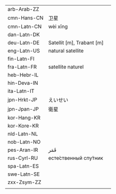 | | | |
|-|-|-|
| arb-Arab-ZZ |  |  |
| cmn-Hans-CN | 卫星 |  |
| cmn-Latn-CN | wèi xīng |  |
| dan-Latn-DK |  |  |
| deu-Latn-DE | Satellit [m], Trabant [m] |  |
| eng-Latn-US | natural satellite |  |
| fin-Latn-FI |  |  |
| fra-Latn-FR | satellite naturel |  |
| heb-Hebr-IL |  |  |
| hin-Deva-IN |  |  |
| ita-Latn-IT |  |  |
| jpn-Hrkt-JP | えいせい |  |
| jpn-Jpan-JP | 衛星 |  |
| kor-Hang-KR |  |  |
| kor-Kore-KR |  |  |
| nld-Latn-NL |  |  |
| nob-Latn-NO |  |  |
| pes-Aran-IR | قَمَر |  |
| rus-Cyrl-RU | есте́ственный спу́тник |  |
| spa-Latn-ES |  |  |
| swe-Latn-SE |  |  |
| zxx-Zsym-ZZ |  |  |
|  |  |  |
